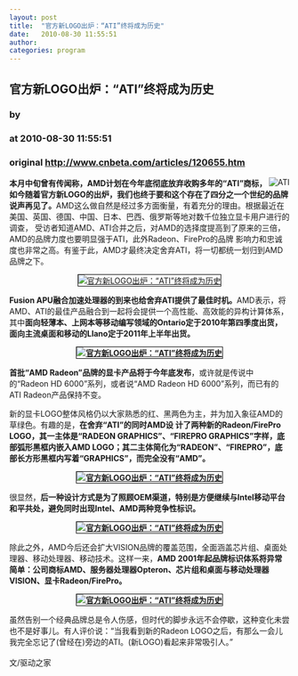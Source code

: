```yaml
---
layout: post
title:  "官方新LOGO出炉：“ATI”终将成为历史"
date:   2010-08-30 11:55:51
author: 
categories: program
---
```


## 官方新LOGO出炉：“ATI”终将成为历史
### by 
### at 2010-08-30 11:55:51
### original <http://www.cnbeta.com/articles/120655.htm>

<div><a rel="nofollow" href="http://www.cnbeta.com/topics/3.htm"><img src="http://img.cnbeta.com/topics/2-6-2009%209-18-16%20AM.gif" alt="ATI" name="sign" align="right"></a>
        <p><strong>本月中旬曾有传闻称</strong><strong>，AMD计划在今年底彻底放弃收购多年的“ATI”商标，如今随着官方新LOGO的出炉，我们也终于要和这个存在了四分之一个世纪的品牌说声再见了。</strong>AMD这么做自然是经过多方面衡量，有着充分的理由。根据最近在美国、英国、德国、中国、日本、巴西、俄罗斯等地对数千位独立显卡用户进行的调查， 受访者知道AMD、ATI合并之后，对AMD的选择度提高到了原来的三倍，AMD的品牌力度也要明显强于ATI，此外Radeon、FirePro的品牌 影响力和忠诚度也非常之高。有鉴于此，AMD才最终决定舍弃ATI，将一切都统一划归到AMD品牌之下。</p>
		<p>
<p align="center"><a rel="nofollow" href="http://news.mydrivers.com/Img/20100830/10331419.jpg"><img src="http://news.mydrivers.com/Img/20100830/S10331419.jpg" style="border:1px solid black" alt="官方新LOGO出炉：“ATI”终将成为历史"></a></p>
<p><strong>Fusion APU融合加速处理器的到来也给舍弃ATI提供了最佳时机。</strong>AMD表示，将AMD、ATI的最佳产品融合到一起将会提供一个高性能、高效能的异构计算体系，其中<strong>面向轻薄本、上网本等移动编写领域的Ontario定于2010年第四季度出货，面向主流桌面和移动的Llano定于2011年上半年出货。</strong> </p>
<p align="center"><a rel="nofollow" href="http://news.mydrivers.com/Img/20100830/10331430.jpg"><strong><img src="http://news.mydrivers.com/Img/20100830/S10331430.jpg" style="border:1px solid black" alt="官方新LOGO出炉：“ATI”终将成为历史"></strong></a></p>
<p><strong>首批“AMD Radeon”品牌的显卡产品将于今年底发布</strong>，或许就是传说中的“Radeon HD 6000”系列，或者说“AMD Radeon HD 6000”系列，而已有的ATI Radeon产品保持不变。 </p>
<p>新的显卡LOGO整体风格仍以大家熟悉的红、黑两色为主，并为加入象征AMD的草绿色。有趣的是，<strong>在舍弃“ATI”的同时AMD设 计了两种新的Radeon/FirePro LOGO，其一主体是“RADEON GRAPHICS”、“FIREPRO  GRAPHICS”字样，底部弧形黑框内嵌入AMD  LOGO；其二主体简化为“RADEON”、“FIREPRO”，底部长方形黑框内写着“GRAPHICS”，而完全没有“AMD”。</strong> </p>
<p align="center"><a rel="nofollow" href="http://news.mydrivers.com/Img/20100830/10331441.jpg"><strong><img src="http://news.mydrivers.com/Img/20100830/S10331441.jpg" style="border:1px solid black" alt="官方新LOGO出炉：“ATI”终将成为历史"></strong></a></p>
<p>很显然，<strong>后一种设计方式是为了照顾OEM渠道，特别是方便继续与Intel移动平台和平共处，避免同时出现Intel、AMD两种竞争性标识。</strong> </p>
<p align="center"><a rel="nofollow" href="http://news.mydrivers.com/Img/20100830/10331453.jpg"><strong><img src="http://news.mydrivers.com/Img/20100830/S10331453.jpg" style="border:1px solid black" alt="官方新LOGO出炉：“ATI”终将成为历史"></strong></a></p>
<p>除此之外，AMD今后还会扩大VISION品牌的覆盖范围，全面涵盖芯片组、桌面处理器、移动处理器、移动技术。这样一来，<strong>AMD 2001年起品牌标识体系将异常简单：公司商标AMD、服务器处理器Opteron、芯片组和桌面与移动处理器VISION、显卡Radeon/FirePro。</strong> </p>
<p align="center"><a rel="nofollow" href="http://news.mydrivers.com/Img/20100830/10331464.jpg"><strong><img src="http://news.mydrivers.com/Img/20100830/S10331464.jpg" style="border:1px solid black" alt="官方新LOGO出炉：“ATI”终将成为历史"></strong></a></p>
<p>虽然告别一个经典品牌总是令人伤感，但时代的脚步永远不会停歇，这种变化未尝也不是好事儿。有人评价说：“当我看到新的Radeon LOGO之后，有那么一会儿我完全忘记了(曾经在)旁边的ATI。(新LOGO)看起来非常吸引人。”<strong><br>
<br>
</strong>文/驱动之家<strong><br>
</strong></p>
</p></div>